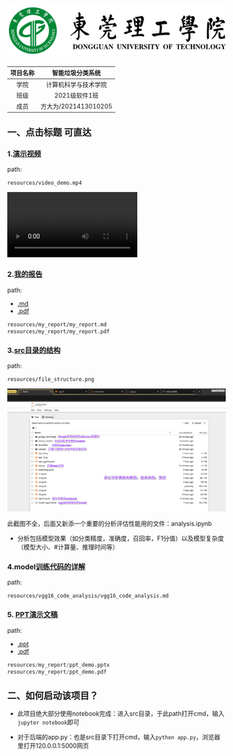 # ![clip_image002](resources\my_report\assets\clip_image002.png)

 

| 项目名称 |   智能垃圾分类系统   |
| :------: | :------------------: |
|   学院   | 计算机科学与技术学院 |
|   班级   |    2021级软件1班     |
|   成员   | 方大为/2021413010205 |



## 一、点击标题 可直达

### 1.[演示视频](resources/video_demo.mp4)

path: 

```raw
resources/video_demo.mp4
```

<video src="resources/video_demo.mp4"></video>





### 2.[我的报告](resources/我的报告/我的报告.pdf)

path: 

- [.md](resources/my_report/my_report.md)
- [.pdf](resources/my_report/my_report.pdf)

```raw
resources/my_report/my_report.md
resources/my_report/my_report.pdf
```



### 3.[src目录的结构](resources/file_structure.png)

path:

```raw
resources/file_structure.png
```

![](resources/file_structure.png)

此截图不全，后面又新添一个重要的分析评估性能用的文件：analysis.ipynb

- 分析包括模型效果（如分类精度，准确度，召回率，F1分值）以及模型复杂度（模型大小、#计算量、推理时间等）



### 4.model[训练代码的详解](resources/vgg16_code_analysis/vgg16_code_analysis.md)

path:

```raw
resources/vgg16_code_analysis/vgg16_code_analysis.md
```



### 5. [PPT演示文稿](resources/my_report/ppt_demo.pdf)

path:

- [.ppt](resources/我的报告/ppt_demo.pptx)
- [.pdf](resources/我的报告/ppt_demo.pdf)

```python
resources/my_report/ppt_demo.pptx
resources/my_report/ppt_demo.pdf
```



## 二、如何启动该项目？

- 此项目绝大部分使用notebook完成：进入src目录，于此path打开cmd，输入`jupyter notebook`即可

- 对于后端的app.py：也是src目录下打开cmd，输入`python app.py`，浏览器里打开120.0.0.1:5000网页
